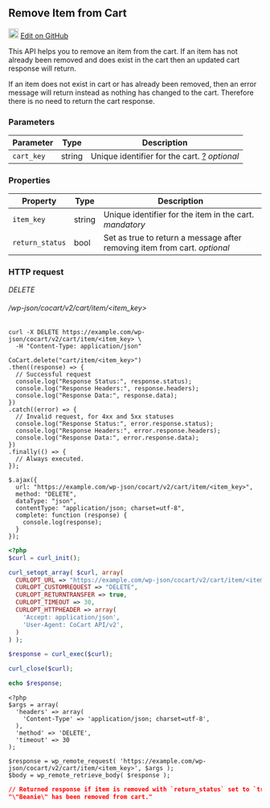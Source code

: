 ## Remove Item from Cart ##

<img src="images/github.svg" width="20" height="20" alt="GitHub Mark Logo"> [Edit on GitHub](https://github.com/co-cart/co-cart-docs/blob/master/source/includes/cocart-v2/_cart-item-remove.md)

This API helps you to remove an item from the cart. If an item has not already been removed and does exist in the cart then an updated cart response will return.

If an item does not exist in cart or has already been removed, then an error message will return instead as nothing has changed to the cart. Therefore there is no need to return the cart response.

### Parameters ###

| Parameter  | Type   | Description                                                                                                                 |
| ---------- | ------ | --------------------------------------------------------------------------------------------------------------------------- |
| `cart_key` | string | Unique identifier for the cart. <a class="label label-info" href="#cart-key">?</a> <i class="label label-info">optional</i> |

### Properties ###

| Property        | Type   | Description                                                                                             |
| --------------- | ------ | ------------------------------------------------------------------------------------------------------- |
| `item_key`      | string | Unique identifier for the item in the cart. <i class="label label-info">mandatory</i>                   |
| `return_status` | bool   | Set as true to return a message after removing item from cart. <i class="label label-info">optional</i> |

### HTTP request ###

<div class="api-endpoint">
  <div class="endpoint-data">
    <i class="label label-delete">DELETE</i>
    <h6>/wp-json/cocart/v2/cart/item/&lt;item_key&gt;</h6>
  </div>
</div>

```shell
curl -X DELETE https://example.com/wp-json/cocart/v2/cart/item/<item_key> \
  -H "Content-Type: application/json"
```

```javascript--node
CoCart.delete("cart/item/<item_key>")
.then((response) => {
  // Successful request
  console.log("Response Status:", response.status);
  console.log("Response Headers:", response.headers);
  console.log("Response Data:", response.data);
})
.catch((error) => {
  // Invalid request, for 4xx and 5xx statuses
  console.log("Response Status:", error.response.status);
  console.log("Response Headers:", error.response.headers);
  console.log("Response Data:", error.response.data);
})
.finally(() => {
  // Always executed.
});
```

```javascript--jquery
$.ajax({
  url: "https://example.com/wp-json/cocart/v2/cart/item/<item_key>",
  method: "DELETE",
  dataType: "json",
  contentType: "application/json; charset=utf-8",
  complete: function (response) {
    console.log(response);
  }
});
```

```php
<?php
$curl = curl_init();

curl_setopt_array( $curl, array(
  CURLOPT_URL => "https://example.com/wp-json/cocart/v2/cart/item/<item_key>",
  CURLOPT_CUSTOMREQUEST => "DELETE",
  CURLOPT_RETURNTRANSFER => true,
  CURLOPT_TIMEOUT => 30,
  CURLOPT_HTTPHEADER => array(
    'Accept: application/json',
    'User-Agent: CoCart API/v2',
  )
) );

$response = curl_exec($curl);

curl_close($curl);

echo $response;
```

```php--wp-http-api
<?php
$args = array(
  'headers' => array(
    'Content-Type' => 'application/json; charset=utf-8',
  ),
  'method' => 'DELETE',
  'timeout' => 30
);

$response = wp_remote_request( 'https://example.com/wp-json/cocart/v2/cart/item/<item_key>', $args );
$body = wp_remote_retrieve_body( $response );
```

```json
// Returned response if item is removed with `return_status` set to `true`.
"\"Beanie\" has been removed from cart."
```